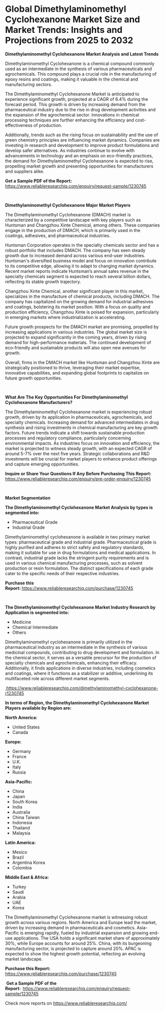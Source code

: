 <p><h1>Global Dimethylaminomethyl Cyclohexanone Market Size and Market Trends: Insights and Projections from 2025 to 2032</h1></p><p><strong>Dimethylaminomethyl Cyclohexanone Market Analysis and Latest Trends</strong></p>
<p><p>Dimethylaminomethyl Cyclohexanone is a chemical compound commonly used as an intermediate in the synthesis of various pharmaceuticals and agrochemicals. This compound plays a crucial role in the manufacturing of epoxy resins and coatings, making it valuable in the chemical and manufacturing sectors.</p><p>The Dimethylaminomethyl Cyclohexanone Market is anticipated to experience significant growth, projected at a CAGR of 6.4% during the forecast period. This growth is driven by increasing demand from the pharmaceutical industry due to the rise in drug development activities and the expansion of the agrochemical sector. Innovations in chemical processing techniques are further enhancing the efficiency and cost-effectiveness of production.</p><p>Additionally, trends such as the rising focus on sustainability and the use of green chemistry principles are influencing market dynamics. Companies are investing in research and development to improve product formulations and develop safer alternatives. As industries continue to evolve with advancements in technology and an emphasis on eco-friendly practices, the demand for Dimethylaminomethyl Cyclohexanone is expected to rise, propelling market growth and presenting opportunities for manufacturers and suppliers alike.</p></p>
<p><strong>Get a Sample PDF of the Report:&nbsp;</strong> <a href="https://www.reliableresearchiq.com/enquiry/request-sample/1230745?utm_campaign=2188&utm_medium=2&utm_source=Github&utm_content=ia&utm_term=03022025&utm_id=dimethylaminomethyl-cyclohexanone">https://www.reliableresearchiq.com/enquiry/request-sample/1230745</a></p>
<p>&nbsp;</p>
<p><strong>Dimethylaminomethyl Cyclohexanone Major Market Players</strong></p>
<p><p>The Dimethylaminomethyl Cyclohexanone (DMACH) market is characterized by a competitive landscape with key players such as Huntsman and Changzhou Xinte Chemical, among others. These companies engage in the production of DMACH, which is primarily used in the coatings, adhesives, and pharmaceutical industries.</p><p>Huntsman Corporation operates in the specialty chemicals sector and has a robust portfolio that includes DMACH. The company has seen steady growth due to increased demand across various end-user industries. Huntsman's diversified business model and focus on innovation contribute to its competitive edge, allowing it to adapt to changing market dynamics. Recent market reports indicate Huntsman’s annual sales revenue in the specialty chemicals segment is expected to reach several billion dollars, reflecting its stable growth trajectory.</p><p>Changzhou Xinte Chemical, another significant player in this market, specializes in the manufacture of chemical products, including DMACH. The company has capitalized on the growing demand for industrial adhesives and coatings, bolstering its market position. With a focus on quality and production efficiency, Changzhou Xinte is poised for expansion, particularly in emerging markets where industrialization is accelerating.</p><p>Future growth prospects for the DMACH market are promising, propelled by increasing applications in various industries. The global market size is projected to expand significantly in the coming years, driven by rising demand for high-performance materials. The continued development of eco-friendly and sustainable products will also open new avenues for growth. </p><p>Overall, firms in the DMACH market like Huntsman and Changzhou Xinte are strategically positioned to thrive, leveraging their market expertise, innovative capabilities, and expanding global footprints to capitalize on future growth opportunities.</p></p>
<p>&nbsp;</p>
<p><strong>What Are The Key Opportunities For Dimethylaminomethyl Cyclohexanone Manufacturers?</strong></p>
<p><p>The Dimethylaminomethyl Cyclohexanone market is experiencing robust growth, driven by its application in pharmaceuticals, agrochemicals, and specialty chemicals. Increasing demand for advanced intermediates in drug synthesis and rising investments in chemical manufacturing are key growth factors. Future trends indicate a shift towards sustainable production processes and regulatory compliance, particularly concerning environmental impacts. As industries focus on innovation and efficiency, the market is projected to witness steady growth, with an expected CAGR of around 5-7% over the next five years. Strategic collaborations and R&D investments will be crucial for market players to enhance product offerings and capture emerging opportunities.</p></p>
<p><strong>Inquire or Share Your Questions If Any Before Purchasing This Report:</strong> <a href="https://www.reliableresearchiq.com/enquiry/pre-order-enquiry/1230745?utm_campaign=2188&utm_medium=2&utm_source=Github&utm_content=ia&utm_term=03022025&utm_id=dimethylaminomethyl-cyclohexanone">https://www.reliableresearchiq.com/enquiry/pre-order-enquiry/1230745</a></p>
<p>&nbsp;</p>
<p><strong>Market Segmentation</strong></p>
<p><strong>The Dimethylaminomethyl Cyclohexanone Market Analysis by types is segmented into:</strong></p>
<p><ul><li>Pharmaceutical Grade</li><li>Industrial Grade</li></ul></p>
<p><p>Dimethylaminomethyl cyclohexanone is available in two primary market types: pharmaceutical grade and industrial grade. Pharmaceutical grade is highly purified and adheres to strict safety and regulatory standards, making it suitable for use in drug formulations and medical applications. In contrast, industrial grade lacks the stringent purity requirements and is used in various chemical manufacturing processes, such as solvent production or resin formulation. The distinct specifications of each grade cater to the specific needs of their respective industries.</p></p>
<p><strong>Purchase this Report:&nbsp;</strong><a href="https://www.reliableresearchiq.com/purchase/1230745?utm_campaign=2188&utm_medium=2&utm_source=Github&utm_content=ia&utm_term=03022025&utm_id=dimethylaminomethyl-cyclohexanone">https://www.reliableresearchiq.com/purchase/1230745</a></p>
<p>&nbsp;</p>
<p><strong>The Dimethylaminomethyl Cyclohexanone Market Industry Research by Application is segmented into:</strong></p>
<p><ul><li>Medicine</li><li>Chemical Intermediate</li><li>Others</li></ul></p>
<p><p>Dimethylaminomethyl cyclohexanone is primarily utilized in the pharmaceutical industry as an intermediate in the synthesis of various medicinal compounds, contributing to drug development and formulation. In the chemical sector, it serves as a versatile precursor for the production of specialty chemicals and agrochemicals, enhancing their efficacy. Additionally, it finds applications in diverse industries, including cosmetics and coatings, where it functions as a stabilizer or additive, underlining its multifaceted role across different market segments.</p></p>
<p><a href="https://www.reliableresearchiq.com/dimethylaminomethyl-cyclohexanone-r1230745?utm_campaign=2188&utm_medium=2&utm_source=Github&utm_content=ia&utm_term=03022025&utm_id=dimethylaminomethyl-cyclohexanone">&nbsp;https://www.reliableresearchiq.com/dimethylaminomethyl-cyclohexanone-r1230745</a></p>
<p><strong>In terms of Region, the Dimethylaminomethyl Cyclohexanone Market Players available by Region are:</strong></p>
<p>
    <p> <strong> North America: </strong>
        <ul>
            <li>United States</li>
            <li>Canada</li>
        </ul>
        </p> 
    <p> <strong> Europe: </strong>
        <ul>
            <li>Germany</li>
            <li>France</li>
            <li>U.K.</li>
            <li>Italy</li>
            <li>Russia</li>
        </ul>
        </p> 
    <p> <strong> Asia-Pacific: </strong>
        <ul>
            <li>China</li>
            <li>Japan</li>
            <li>South Korea</li>
            <li>India</li>
            <li>Australia</li>
            <li>China Taiwan</li>
            <li>Indonesia</li>
            <li>Thailand</li>
            <li>Malaysia</li>
        </ul>
        </p> 
    <p> <strong> Latin America: </strong>
        <ul>
            <li>Mexico</li>
            <li>Brazil</li>
            <li>Argentina Korea</li>
            <li>Colombia</li>
        </ul>
        </p> 
    <p> <strong> Middle East & Africa: </strong>
        <ul>
            <li>Turkey</li>
            <li>Saudi</li>
            <li>Arabia</li>
            <li>UAE</li>
            <li>Korea</li>
        </ul>
    </p>
    </p>
<p><p>The Dimethylaminomethyl Cyclohexanone market is witnessing robust growth across various regions. North America and Europe lead the market, driven by increasing demand in pharmaceuticals and cosmetics. Asia-Pacific is emerging rapidly, fueled by industrial expansion and growing end-use applications. The USA holds a significant market share of approximately 30%, while Europe accounts for around 25%. China, with its burgeoning manufacturing sector, is projected to capture around 20%. APAC is expected to show the highest growth potential, reflecting an evolving market landscape.</p></p>
<p><strong>Purchase this Report: </strong><a href="https://www.reliableresearchiq.com/purchase/1230745?utm_campaign=2188&utm_medium=2&utm_source=Github&utm_content=ia&utm_term=03022025&utm_id=dimethylaminomethyl-cyclohexanone">https://www.reliableresearchiq.com/purchase/1230745</a></p>
<p>&nbsp;<strong>Get a Sample PDF of the Report:&nbsp;&nbsp;</strong><a href="https://www.reliableresearchiq.com/enquiry/request-sample/1230745?utm_campaign=2188&utm_medium=2&utm_source=Github&utm_content=ia&utm_term=03022025&utm_id=dimethylaminomethyl-cyclohexanone">https://www.reliableresearchiq.com/enquiry/request-sample/1230745</a></p>
<p><strong></strong></p>
<p>Check more reports on <a href="https://www.reliableresearchiq.com/?utm_campaign=2188&utm_medium=2&utm_source=Github&utm_content=ia&utm_term=03022025&utm_id=dimethylaminomethyl-cyclohexanone">https://www.reliableresearchiq.com/</a></p>